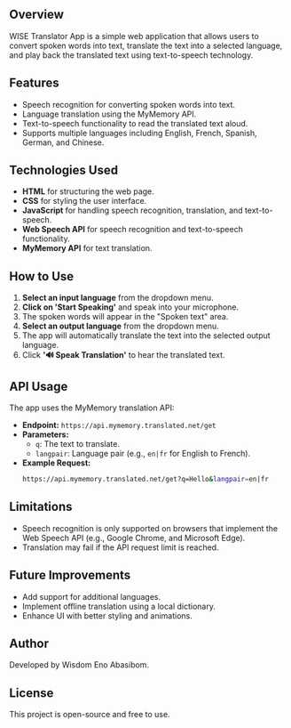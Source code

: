 ## Overview
WISE Translator App is a simple web application that allows users to convert spoken words into text, translate the text into a selected language, and play back the translated text using text-to-speech technology.

## Features
- Speech recognition for converting spoken words into text.
- Language translation using the MyMemory API.
- Text-to-speech functionality to read the translated text aloud.
- Supports multiple languages including English, French, Spanish, German, and Chinese.

## Technologies Used
- **HTML** for structuring the web page.
- **CSS** for styling the user interface.
- **JavaScript** for handling speech recognition, translation, and text-to-speech.
- **Web Speech API** for speech recognition and text-to-speech functionality.
- **MyMemory API** for text translation.

## How to Use
1. **Select an input language** from the dropdown menu.
2. **Click on 'Start Speaking'** and speak into your microphone.
3. The spoken words will appear in the "Spoken text" area.
4. **Select an output language** from the dropdown menu.
5. The app will automatically translate the text into the selected output language.
6. Click **'🔊 Speak Translation'** to hear the translated text.


## API Usage
The app uses the MyMemory translation API:
- **Endpoint:** `https://api.mymemory.translated.net/get`
- **Parameters:**
  - `q`: The text to translate.
  - `langpair`: Language pair (e.g., `en|fr` for English to French).
- **Example Request:**
  ```sh
  https://api.mymemory.translated.net/get?q=Hello&langpair=en|fr
  ```

## Limitations
- Speech recognition is only supported on browsers that implement the Web Speech API (e.g., Google Chrome, and Microsoft Edge).
- Translation may fail if the API request limit is reached.

## Future Improvements
- Add support for additional languages.
- Implement offline translation using a local dictionary.
- Enhance UI with better styling and animations.

## Author
Developed by Wisdom Eno Abasibom.

## License
This project is open-source and free to use.
